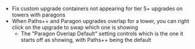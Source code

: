 - Fix custom upgrade containers not appearing for tier 5+ upgrades on towers with paragons
- When Paths++ and Paragon upgrades overlap for a tower, you can right click on the upgrade to swap which one is showing
  - The "Paragon Overlap Default" setting controls which is the one it starts off as showing, with Paths++ being the default